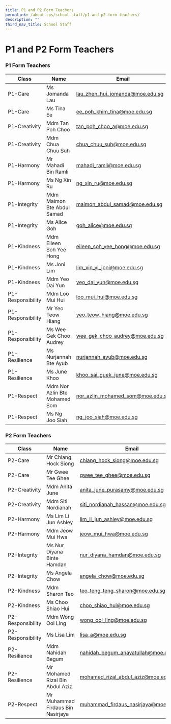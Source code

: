 ```yaml
---
title: P1 and P2 Form Teachers
permalink: /about-cps/school-staff/p1-and-p2-form-teachers/
description: ""
third_nav_title: School Staff
---
```

# **P1 and P2 Form Teachers**


### P1 Form Teachers

| Class 	| Name 	| Email 	|
|---	|---	|---	|
| P1-Care 	| Ms Jomanda Lau 	| [lau_zhen_hui_jomanda@moe.edu.sg](mailto:lau_zhen_hui_jomanda@moe.edu.sg) 	|
| P1-Care 	| Ms Tina Ee	| [ee_poh_khim_tina@moe.edu.sg](mailto:ee_poh_khim_tina@moe.edu.sg) 	|
| P1-Creativity 	| Mdm Tan Poh Choo	| [tan_poh_choo_a@moe.edu.sg](mailto:tan_poh_choo_a@moe.edu.sg) 	|
| P1-Creativity 	| Mdm Chua Chuu Suh 	| [chua_chuu_suh@moe.edu.sg](mailto:chua_chuu_suh@moe.edu.sg) 	|
| P1-Harmony 	| Mr Mahadi Bin Ramli 	| [mahadi_ramli@moe.edu.sg](mailto:mahadi_ramli@moe.edu.sg) 	|
| P1-Harmony 	| Ms Ng Xin Ru 	| [ng_xin_ru@moe.edu.sg](mailto:ng_xin_ru@moe.edu.sg) 	|
| P1-Integrity 	| Mdm Maimon Bte Abdul Samad 	| [maimon_abdul_samad@moe.edu.sg](mailto:maimon_abdul_samad@moe.edu.sg) 	|
| P1-Integrity 	| Ms Alice Goh 	| [goh_alice@moe.edu.sg](mailto:goh_alice@moe.edu.sg) 	|
| P1-Kindness 	| Mdm Eileen Soh Yee Hong 	| [eileen_soh_yee_hong@moe.edu.sg](mailto:eileen_soh_yee_hong@moe.edu.sg) 	|
| P1-Kindness 	| Ms Joni Lim 	| [lim_xin_yi_joni@moe.edu.sg](mailto:lim_xin_yi_joni@moe.edu.sg) 	|
| P1-Kindness 	| Mdm Yeo Dai Yun	| [yeo_dai_yun@moe.edu.sg](mailto:yeo_dai_yun@moe.edu.sg) 	|
| P1-Responsibility 	| Mdm Loo Mui Hui 	| [loo_mui_hui@moe.edu.sg](mailto:loo_mui_hui@moe.edu.sg) 	|
| P1-Responsibility 	| Mr Yeo Teow Hiang 	| [yeo_teow_hiang@moe.edu.sg](mailto:yeo_teow_hiang@moe.edu.sg) 	|
| P1-Responsibility 	| Ms Wee Gek Choo Audrey 	| [wee_gek_choo_audrey@moe.edu.sg](mailto:wee_gek_choo_audrey@moe.edu.sg) 	|
| P1-Resilience 	| Ms Nurjannah Bte Ayub 	| [nurjannah_ayub@moe.edu.sg](mailto:nurjannah_ayub@moe.edu.sg) 	|
| P1-Resilience 	| Ms June Khoo 	| [khoo_sai_guek_june@moe.edu.sg](mailto:khoo_sai_guek_june@moe.edu.sg) 	|
| P1-Respect 	| Mdm Nor Azlin Bte Mohamed Som 	| [nor_azlin_mohamed_som@moe.edu.sg](mailto:nor_azlin_mohamed_som@moe.edu.sg) 	|
| P1-Respect 	| Ms Ng Joo Siah	| [ng_joo_siah@moe.edu.sg](mailto:ng_joo_siah@moe.edu.sg) 	|


### P2 Form Teachers

| Class 	| Name 	| Email 	|
|---	|---	|---	|
| P2-Care 	| Mr Chiang Hock Siong 	| [chiang_hock_siong@moe.edu.sg](mailto:chiang_hock_siong@moe.edu.sg) 	|
| P2-Care 	| Mr Gwee Tee Ghee 	| [gwee_tee_ghee@moe.edu.sg](mailto:gwee_tee_ghee@moe.edu.sg) 	|
| P2-Creativity 	| Mdm Anita June	| [anita_june_purasamy@moe.edu.sg](mailto:anita_june_purasamy@moe.edu.sg) 	|
| P2-Creativity 	| Mdm Siti Nordianah  	| [siti_nordianah_hassan@moe.edu.sg](mailto:siti_nordianah_hassan@moe.edu.sg) 	|
| P2-Harmony 	| Ms Lim Li Jun Ashley 	| [lim_li_jun_ashley@moe.edu.sg](mailto:lim_li_jun_ashley@moe.edu.sg) 	|
| P2-Harmony 	| Mdm Jeow Mui Hwa 	| [jeow_mui_hwa@moe.edu.sg](mailto:jeow_mui_hwa@moe.edu.sg) 	|
| P2-Integrity 	| Ms Nur Diyana Binte Hamdan 	| [nur_diyana_hamdan@moe.edu.sg](mailto:nur_diyana_hamdan@moe.edu.sg) 	|
| P2-Integrity 	| Ms Angela Chow	| [angela_chow@moe.edu.sg](mailto:angela_chow@moe.edu.sg) 	|
| P2-Kindness 	| Mdm Sharon Teo 	| [teo_teng_teng_sharon@moe.edu.sg](mailto:teo_teng_teng_sharon@moe.edu.sg) 	|
| P2-Kindness 	| Ms Choo Shiao Hui 	| [choo_shiao_hui@moe.edu.sg](mailto:choo_shiao_hui@moe.edu.sg) 	|
| P2-Responsibility 	| Mdm Wong Ooi Ling 	| [wong_ooi_ling@moe.edu.sg](mailto:wong_ooi_ling@moe.edu.sg) 	|
| P2-Responsibility 	| Ms Lisa Lim 	| [lisa_a@moe.edu.sg](mailto:lisa_a@moe.edu.sg) 	|
| P2-Resilience 	| Mdm Nahidah Begum  	| [nahidah_begum_anayatullah@moe.edu.sg ](mailto:nahidah_begum_anayatullah@moe.edu.sg ) 	|
| P2-Resilience 	| Mr Mohamed Rizal Bin Abdul Aziz 	| [mohamed_rizal_abdul_aziz@moe.edu.sg](mailto:mohamed_rizal_abdul_aziz@moe.edu.sg) 	|
| P2-Respect 	| Mr Muhammad Firdaus Bin Nasirjaya 	| [muhammad_firdaus_nasirjaya@moe.edu.sg](mailto:muhammad_firdaus_nasirjaya@moe.edu.sg) 	|